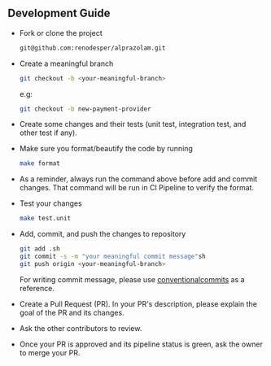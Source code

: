 ## Development Guide

- Fork or clone the project

    ```sh
    git@github.com:renodesper/alprazolam.git
    ```

- Create a meaningful branch

    ```sh
    git checkout -b <your-meaningful-branch>
    ```

    e.g:

    ```sh
    git checkout -b new-payment-provider
    ```

- Create some changes and their tests (unit test, integration test, and other test if any).

- Make sure you format/beautify the code by running

    ```sh
    make format
    ```

- As a reminder, always run the command above before add and commit changes.
    That command will be run in CI Pipeline to verify the format.

- Test your changes

    ```sh
    make test.unit
    ```

- Add, commit, and push the changes to repository

    ```sh
    git add .sh
    git commit -s -m "your meaningful commit message"sh
    git push origin <your-meaningful-branch>
    ```

    For writing commit message, please use [conventionalcommits](https://www.conventionalcommits.org/en/v1.0.0/) as a reference.

- Create a Pull Request (PR). In your PR's description, please explain the goal of the PR and its changes.

- Ask the other contributors to review.

- Once your PR is approved and its pipeline status is green, ask the owner to merge your PR.
